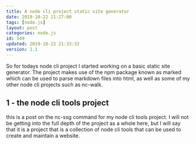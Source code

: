 ```yaml
---
title: A node cli project static site generator
date: 2019-10-22 21:27:00
tags: [node.js]
layout: post
categories: node.js
id: 549
updated: 2019-10-22 21:33:32
version: 1.1
---
```


So for todays node cli project I started working on a basic static site generator. The project makes use of the npm package known as marked which can be used to parse markdown files into html, as well as some of my other node cli projects such as nc-walk.

<!-- more -->

## 1 - the node cli tools project

this is a post on the nc-ssg command for my node cli tools project. I will not be getting into the full depth of the project as a whole here, but I will say that it is a project that is a collection of node cli tools that can be used to create and maintain a website.